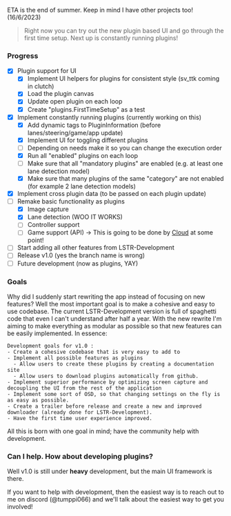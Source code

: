 ETA is the end of summer. Keep in mind I have other projects too! (16/6/2023)

> Right now you can try out the new plugin based UI and go through the first time setup. Next up is constantly running plugins!

### Progress

- [x] Plugin support for UI
  - [x] Implement UI helpers for plugins for consistent style (sv_ttk coming in clutch)
  - [x] Load the plugin canvas
  - [x] Update open plugin on each loop
  - [x] Create "plugins.FirstTimeSetup" as a test
- [x] Implement constantly running plugins (currently working on this)
  - [x] Add dynamic tags to PluginInformation (before lanes/steering/game/app update)
  - [x] Implement UI for toggling different plugins
  - [ ] Depending on needs make it so you can change the execution order
  - [x] Run all "enabled" plugins on each loop
  - [ ] Make sure that all "mandatory plugins" are enabled (e.g. at least one lane detection model)
  - [x] Make sure that many plugins of the same "category" are not enabled (for example 2 lane detection models)
- [x] Implement cross plugin data (to be passed on each plugin update)
- [ ] Remake basic functionality as plugins
  - [x] Image capture
  - [x] Lane detection (WOO IT WORKS)
  - [ ] Controller support
  - [ ] Game support (API) -> This is going to be done by [Cloud](https://github.com/Cloud-121) at some point!
- [ ] Start adding all other features from LSTR-Development
- [ ] Release v1.0 (yes the branch name is wrong)
- [ ] Future development (now as plugins, YAY)

### Goals

Why did I suddenly start rewriting the app instead of focusing on new features? 
Well the most important goal is to make a cohesive and easy to use codebase. The current LSTR-Development version is full of spaghetti code that even I can't understand after half a year.
With the new rewrite I'm aiming to make everything as modular as possible so that new features can be easily implemented. In essence: 
```
Development goals for v1.0 :
- Create a cohesive codebase that is very easy to add to
- Implement all possible features as plugins
  - Allow users to create these plugins by creating a documentation site
  - Allow users to download plugins automatically from github.
- Implement superior performance by optimizing screen capture and decoupling the UI from the rest of the application
- Implement some sort of OSD, so that changing settings on the fly is as easy as possible.
- Create a trailer before release and create a new and improved downloader (already done for LSTR-Development).
- Have the first time user experience improved.
```
All this is born with one goal in mind; have the community help with development.

### Can I help. How about developing plugins?
Well v1.0 is still under **heavy** development, but the main UI framework is there.

If you want to help with development, then the easiest way is to reach out to me on discord (@tumppi066) and we'll talk about the easiest way to get you involved!
